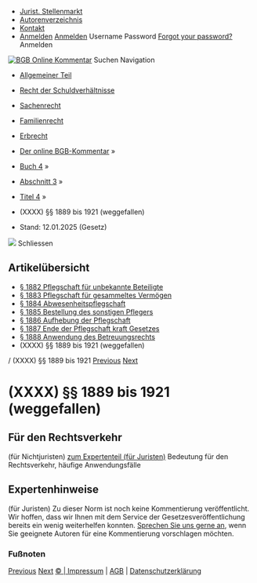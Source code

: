   * [Jurist. Stellenmarkt](https://bgb.kommentar.de/Buch-4/Abschnitt-3/Titel-4/</job-board> "Jurist. Stellenmarkt")
  * [Autorenverzeichnis](https://bgb.kommentar.de/Buch-4/Abschnitt-3/Titel-4/</Autorenverzeichnis> "Autorenverzeichnis")
  * [Kontakt](https://bgb.kommentar.de/Buch-4/Abschnitt-3/Titel-4/</Kontakt>)
  * [Anmelden](https://bgb.kommentar.de/Buch-4/Abschnitt-3/Titel-4/<#login> "show login form") [Anmelden](https://bgb.kommentar.de/Buch-4/Abschnitt-3/Titel-4/<#> "hide login form") Username Password
[Forgot your password?](https://bgb.kommentar.de/Buch-4/Abschnitt-3/Titel-4/</user/forgotpassword>) Anmelden 


[![BGB Online Kommentar](https://bgb.kommentar.de/extension/bgb/design/bgb/images/logo.png)](https://bgb.kommentar.de/Buch-4/Abschnitt-3/Titel-4/</> "BGB Online Kommentar")
Suchen
Navigation
  * [Allgemeiner Teil](https://bgb.kommentar.de/Buch-4/Abschnitt-3/Titel-4/</Buch-1>)
  * [Recht der Schuldverhältnisse](https://bgb.kommentar.de/Buch-4/Abschnitt-3/Titel-4/</Buch-2>)
  * [Sachenrecht](https://bgb.kommentar.de/Buch-4/Abschnitt-3/Titel-4/</Buch-3>)
  * [Familienrecht](https://bgb.kommentar.de/Buch-4/Abschnitt-3/Titel-4/</Buch-4>)
  * [Erbrecht](https://bgb.kommentar.de/Buch-4/Abschnitt-3/Titel-4/</Buch-5>)


  * [Der online BGB-Kommentar](https://bgb.kommentar.de/Buch-4/Abschnitt-3/Titel-4/</>) »
  * [Buch 4](https://bgb.kommentar.de/Buch-4/Abschnitt-3/Titel-4/</Buch-4>) »
  * [Abschnitt 3](https://bgb.kommentar.de/Buch-4/Abschnitt-3/Titel-4/</Buch-4/Abschnitt-3>) »
  * [Titel 4](https://bgb.kommentar.de/Buch-4/Abschnitt-3/Titel-4/</Buch-4/Abschnitt-3/Titel-4>) »
  * (XXXX) §§ 1889 bis 1921 (weggefallen) 
  * Stand: 12.01.2025 (Gesetz) 


![](https://vg01.met.vgwort.de/na/1c9909529ead4f509072c06d9081a7d5)
Schliessen 
## Artikelübersicht
  * [ § 1882 Pflegschaft für unbekannte Beteiligte ](https://bgb.kommentar.de/Buch-4/Abschnitt-3/Titel-4/</Buch-4/Abschnitt-3/Titel-4/Pflegschaft-fuer-unbekannte-Beteiligte>)
  * [ § 1883 Pflegschaft für gesammeltes Vermögen ](https://bgb.kommentar.de/Buch-4/Abschnitt-3/Titel-4/</Buch-4/Abschnitt-3/Titel-4/Pflegschaft-fuer-gesammeltes-Vermoegen>)
  * [ § 1884 Abwesenheitspflegschaft ](https://bgb.kommentar.de/Buch-4/Abschnitt-3/Titel-4/</Buch-4/Abschnitt-3/Titel-4/Abwesenheitspflegschaft>)
  * [ § 1885 Bestellung des sonstigen Pflegers ](https://bgb.kommentar.de/Buch-4/Abschnitt-3/Titel-4/</Buch-4/Abschnitt-3/Titel-4/Bestellung-des-sonstigen-Pflegers>)
  * [ § 1886 Aufhebung der Pflegschaft ](https://bgb.kommentar.de/Buch-4/Abschnitt-3/Titel-4/</Buch-4/Abschnitt-3/Titel-4/Aufhebung-der-Pflegschaft>)
  * [ § 1887 Ende der Pflegschaft kraft Gesetzes ](https://bgb.kommentar.de/Buch-4/Abschnitt-3/Titel-4/</Buch-4/Abschnitt-3/Titel-4/Ende-der-Pflegschaft-kraft-Gesetzes>)
  * [ § 1888 Anwendung des Betreuungsrechts ](https://bgb.kommentar.de/Buch-4/Abschnitt-3/Titel-4/</Buch-4/Abschnitt-3/Titel-4/Anwendung-des-Betreuungsrechts>)
  * (XXXX) §§ 1889 bis 1921 (weggefallen) 


/ (XXXX) §§ 1889 bis 1921 
[Previous](https://bgb.kommentar.de/Buch-4/Abschnitt-3/Titel-4/</Buch-4/Abschnitt-3/Titel-4/Anwendung-des-Betreuungsrechts> "§ 1888 Anwendung des Betreuungsrechts") [Next](https://bgb.kommentar.de/Buch-4/Abschnitt-3/Titel-4/</Buch-5/Abschnitt-1/Gesamtrechtsnachfolge> "§ 1922 Gesamtrechtsnachfolge")
# (XXXX) §§ 1889 bis 1921 (weggefallen)
## Für den Rechtsverkehr 
(für Nichtjuristen)
[zum Expertenteil (für Juristen)](https://bgb.kommentar.de/Buch-4/Abschnitt-3/Titel-4/<#expertenhinweise>)
Bedeutung für den Rechtsverkehr, häufige Anwendungsfälle
## Expertenhinweise
(für Juristen)
Zu dieser Norm ist noch keine Kommentierung veröffentlicht. Wir hoffen, dass wir Ihnen mit dem Service der Gesetzesveröffentlichung bereits ein wenig weiterhelfen konnten. [Sprechen Sie uns gerne an](https://bgb.kommentar.de/Buch-4/Abschnitt-3/Titel-4/</Kontakt>), wenn Sie geeignete Autoren für eine Kommentierung vorschlagen möchten. 
### Fußnoten
[Previous](https://bgb.kommentar.de/Buch-4/Abschnitt-3/Titel-4/</Buch-4/Abschnitt-3/Titel-4/Anwendung-des-Betreuungsrechts> "§ 1888 Anwendung des Betreuungsrechts") [Next](https://bgb.kommentar.de/Buch-4/Abschnitt-3/Titel-4/</Buch-5/Abschnitt-1/Gesamtrechtsnachfolge> "§ 1922 Gesamtrechtsnachfolge")
[© | Impressum](https://bgb.kommentar.de/Buch-4/Abschnitt-3/Titel-4/</Kontakt>) | [AGB](https://bgb.kommentar.de/Buch-4/Abschnitt-3/Titel-4/</AGB>) | [Datenschutzerklärung](https://bgb.kommentar.de/Buch-4/Abschnitt-3/Titel-4/</Datenschutzerklaerung-fuer-Leser>)
